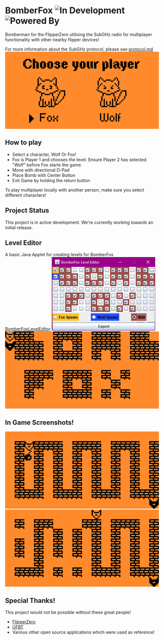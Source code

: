 # BomberFox ![In Development](https://img.shields.io/badge/In%20Development-green) ![Powered By](https://img.shields.io/badge/Powered_By-Autism-purple)
Bomberman for the FlipperZero utilising the SubGHz radio for multiplayer functionality with other nearby flipper devices!

For more information about the SubGHz protocol, please see [protocol.md](protocol.md)
![Screenshot of the Main Menu](images/MenuScreenshot.png)

## How to play
- Select a character, Wolf Or Fox!
- Fox is Player 1 and chooses the level. Ensure Player 2 has selected "Wolf" before Fox starts the game.
- Move with directional D-Pad
- Place Bomb with Center Button
- Exit Game by holding the return button

To play multiplayer locally with another person, make sure you select different characters!

## Project Status
This project is in active development. We're currently working towards an initial release.

## Level Editor
A basic Java Applet for creating levels for BomberFox
[BomberFoxLevelEditor](https://github.com/BeanGirlThing/BomberFoxLevelEditor)
![Java Applet Level Editor](images/LevelEditor.png)
![The Edited Level InGame](images/LevelEditorIngame.png)

## In Game Screenshots!
![InGame screenshot of an unmodified board](images/InGameScreenshot.png)
![InGame screenshot after blowing up a few walls](images/GameScreenshot2.png)

## Special Thanks! 
This project would not be possible without these great people!
- [FlipperZero](https://github.com/flipperdevices)
- [UFBT](https://github.com/flipperdevices/flipperzero-ufbt)
- Various other open source applications which were used as reference!
